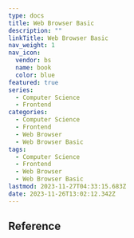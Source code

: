 ```yaml
---
type: docs
title: Web Browser Basic
description: ""
linkTitle: Web Browser Basic
nav_weight: 1
nav_icon:
  vendor: bs
  name: book
  color: blue
featured: true
series:
  - Computer Science
  - Frontend
categories:
  - Computer Science
  - Frontend
  - Web Browser
  - Web Browser Basic
tags:
  - Computer Science
  - Frontend
  - Web Browser
  - Web Browser Basic
lastmod: 2023-11-27T04:33:15.683Z
date: 2023-11-26T13:02:12.342Z
---
```


## Reference
